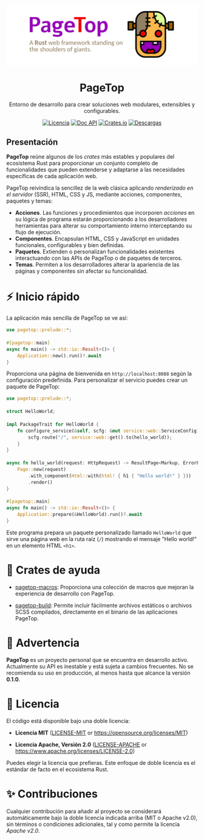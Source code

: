 <div align="center">

<img src="https://raw.githubusercontent.com/manuelcillero/pagetop/main/static/banner.png" />

<h1>PageTop</h1>

<p>Entorno de desarrollo para crear soluciones web modulares, extensibles y configurables.</p>

[![Licencia](https://img.shields.io/badge/license-MIT%2FApache-blue.svg?label=Licencia&style=for-the-badge)](#-license)
[![Doc API](https://img.shields.io/docsrs/pagetop?label=Doc%20API&style=for-the-badge&logo=Docs.rs)](https://docs.rs/pagetop)
[![Crates.io](https://img.shields.io/crates/v/pagetop.svg?style=for-the-badge&logo=ipfs)](https://crates.io/crates/pagetop)
[![Descargas](https://img.shields.io/crates/d/pagetop.svg?label=Descargas&style=for-the-badge&logo=transmission)](https://crates.io/crates/pagetop)

</div>

## Presentación

**PageTop** reúne algunos de los *crates* más estables y populares del ecosistema Rust para
proporcionar un conjunto completo de funcionalidades que pueden extenderse y adaptarse a las
necesidades específicas de cada aplicación web.

PageTop reivindica la sencillez de la web clásica aplicando *renderizado en el servidor* (SSR),
HTML, CSS y JS, mediante acciones, componentes, paquetes y temas:

  * **Acciones**. Las funciones y procedimientos que incorporen *acciones* en su lógica de programa
    estarán proporcionando a los desarrolladores herramientas para alterar su comportamiento interno
    interceptando su flujo de ejecución.
  * **Componentes**. Encapsulan HTML, CSS y JavaScript en unidades funcionales, configurables y bien
    definidas.
  * **Paquetes**. Extienden o personalizan funcionalidades existentes interactuando con las APIs de
    PageTop o de paquetes de terceros.
  * **Temas**. Permiten a los desarrolladores alterar la apariencia de las páginas y componentes sin
    afectar su funcionalidad.


# ⚡️ Inicio rápido

La aplicación más sencilla de PageTop se ve así:

```rust
use pagetop::prelude::*;

#[pagetop::main]
async fn main() -> std::io::Result<()> {
    Application::new().run()?.await
}
```

Proporciona una página de bienvenida en `http://localhost:8088` según la configuración predefinida.
Para personalizar el servicio puedes crear un paquete de PageTop:

```rust
use pagetop::prelude::*;

struct HelloWorld;

impl PackageTrait for HelloWorld {
    fn configure_service(&self, scfg: &mut service::web::ServiceConfig) {
        scfg.route("/", service::web::get().to(hello_world));
    }
}

async fn hello_world(request: HttpRequest) -> ResultPage<Markup, ErrorPage> {
    Page::new(request)
        .with_component(Html::with(html! { h1 { "Hello world!" } }))
        .render()
}

#[pagetop::main]
async fn main() -> std::io::Result<()> {
    Application::prepare(&HelloWorld).run()?.await
}
```

Este programa prepara un paquete personalizado llamado `HelloWorld` que sirve una página web en la
ruta raíz (`/`) mostrando el mensaje "Hello world!" en un elemento HTML `<h1>`.


# 📂 Crates de ayuda

  * [pagetop-macros](https://github.com/manuelcillero/pagetop/tree/latest/helpers/pagetop-macros):
    Proporciona una colección de macros que mejoran la experiencia de desarrollo con PageTop.

  * [pagetop-build](https://github.com/manuelcillero/pagetop/tree/latest/helpers/pagetop-build):
    Permite incluir fácilmente archivos estáticos o archivos SCSS compilados, directamente en el
    binario de las aplicaciones PageTop.


# 🚧 Advertencia

**PageTop** es un proyecto personal que se encuentra en desarrollo activo. Actualmente su API es
inestable y está sujeta a cambios frecuentes. No se recomienda su uso en producción, al menos hasta
que alcance la versión **0.1.0**.


# 📜 Licencia

El código está disponible bajo una doble licencia:

  * **Licencia MIT**
    ([LICENSE-MIT](LICENSE-MIT) or https://opensource.org/licenses/MIT)

  * **Licencia Apache, Versión 2.0**
    ([LICENSE-APACHE](LICENSE-APACHE) or https://www.apache.org/licenses/LICENSE-2.0)

Puedes elegir la licencia que prefieras. Este enfoque de doble licencia es el estándar de facto en
el ecosistema Rust.


# ✨ Contribuciones

Cualquier contribución para añadir al proyecto se considerará automáticamente bajo la doble licencia
indicada arriba (MIT o Apache v2.0), sin términos o condiciones adicionales, tal y como permite la
licencia *Apache v2.0*.
